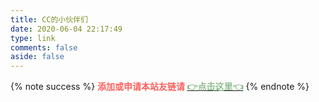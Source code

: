 ```yaml
---
title: CC的小伙伴们
date: 2020-06-04 22:17:49
type: link
comments: false
aside: false
---
```

{% note success %} <b><font color="#FC625D">添加或申请本站友链请</font> <a href="/butterfly/links" rel="noopener"><font color="#8FBC8F">👉点击这里👈</font></a></b> {% endnote %}

<link rel="stylesheet" href="https://unpkg.com/ifriend/friend.min.css">

<script src="https://cdn.jsdelivr.net/npm/jquery@latest/dist/jquery.min.js"></script><script src='https://cdn.jsdelivr.net/gh/sviptzk/StaticFile_HEXO@latest/butterfly/js/Friend.js'></script>

<script>
    $('.flink').prepend('<div id="friend1"></div>')
    if(typeof(Friend)=='undefined'){
        location.href='/butterfly/link'
    }
    new Friend({
        el: "#friend1",
        owner: "ccknbc",
        repo: "link",
        direction_sort: "asc",
        sort_container: [],
        labelDescr: {
            大佬们: "<span style='color:lightgreen;'>这是一群<b>大佬</b>哦！</span>",
            小伙伴们: "<span style='color:skyblue;'>这是我的小伙伴们</span>",
            菜鸡们: "<span style='color:red;'>这是一群菜鸡哦！</span>",
            备用站: "",
        },
    });
</script>